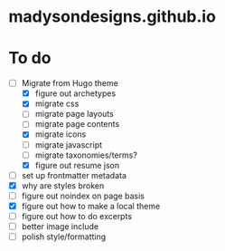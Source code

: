 # madysondesigns.github.io

# To do
- [ ] Migrate from Hugo theme
  - [x] figure out archetypes
  - [x] migrate css
  - [ ] migrate page layouts
  - [ ] migrate page contents
  - [x] migrate icons
  - [ ] migrate javascript
  - [ ] migrate taxonomies/terms?
  - [x] figure out resume json
- [ ] set up frontmatter metadata
- [x] why are styles broken
- [ ] figure out noindex on page basis
- [x] figure out how to make a local theme
- [ ] figure out how to do excerpts
- [ ] better image include
- [ ] polish style/formatting
